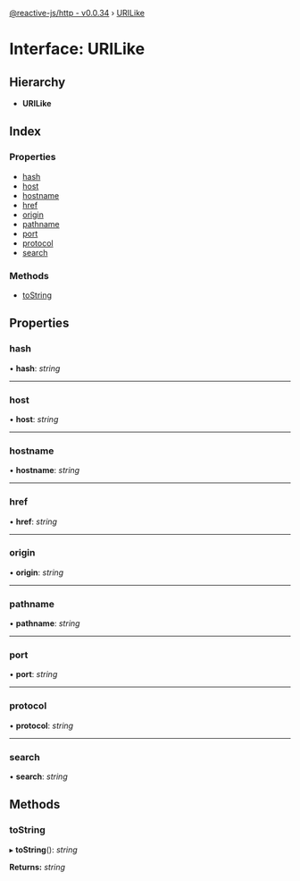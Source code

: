 [@reactive-js/http - v0.0.34](../README.md) › [URILike](urilike.md)

# Interface: URILike

## Hierarchy

* **URILike**

## Index

### Properties

* [hash](urilike.md#hash)
* [host](urilike.md#host)
* [hostname](urilike.md#hostname)
* [href](urilike.md#href)
* [origin](urilike.md#origin)
* [pathname](urilike.md#pathname)
* [port](urilike.md#port)
* [protocol](urilike.md#protocol)
* [search](urilike.md#search)

### Methods

* [toString](urilike.md#tostring)

## Properties

###  hash

• **hash**: *string*

___

###  host

• **host**: *string*

___

###  hostname

• **hostname**: *string*

___

###  href

• **href**: *string*

___

###  origin

• **origin**: *string*

___

###  pathname

• **pathname**: *string*

___

###  port

• **port**: *string*

___

###  protocol

• **protocol**: *string*

___

###  search

• **search**: *string*

## Methods

###  toString

▸ **toString**(): *string*

**Returns:** *string*
